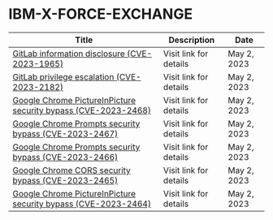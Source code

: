 

# IBM-X-FORCE-EXCHANGE

 |Title|Description|Date|
 |---|---|---|
 |[GitLab information disclosure (CVE-2023-1965)](https://exchange.xforce.ibmcloud.com/activity/list?filter=Vulnerabilities)|Visit link for details|May 2, 2023|
 |[GitLab privilege escalation (CVE-2023-2182)](https://exchange.xforce.ibmcloud.com/activity/list?filter=Vulnerabilities)|Visit link for details|May 2, 2023|
 |[Google Chrome PictureInPicture security bypass (CVE-2023-2468)](https://exchange.xforce.ibmcloud.com/activity/list?filter=Vulnerabilities)|Visit link for details|May 2, 2023|
 |[Google Chrome Prompts security bypass (CVE-2023-2467)](https://exchange.xforce.ibmcloud.com/activity/list?filter=Vulnerabilities)|Visit link for details|May 2, 2023|
 |[Google Chrome Prompts security bypass (CVE-2023-2466)](https://exchange.xforce.ibmcloud.com/activity/list?filter=Vulnerabilities)|Visit link for details|May 2, 2023|
 |[Google Chrome CORS security bypass (CVE-2023-2465)](https://exchange.xforce.ibmcloud.com/activity/list?filter=Vulnerabilities)|Visit link for details|May 2, 2023|
 |[Google Chrome PictureInPicture security bypass (CVE-2023-2464)](https://exchange.xforce.ibmcloud.com/activity/list?filter=Vulnerabilities)|Visit link for details|May 2, 2023|
 